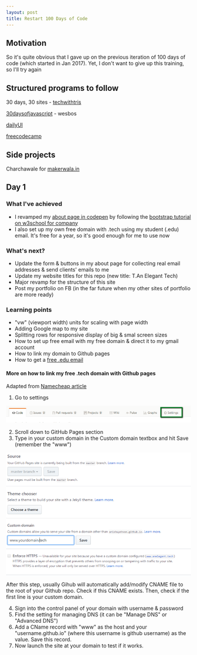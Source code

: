 ```yaml
---
layout: post
title: Restart 100 Days of Code
---
```


## Motivation

So it's quite obvious that I gave up on the previous iteration of 100 days of code (which started in Jan 2017).
Yet, I don't want to give up this training, so I'll try again

## Structured programs to follow

30 days, 30 sites - [techwithtris]()

[30daysofjavascript]() - wesbos

[dailyUI]()

[freecodecamp]()

## Side projects

Charchawale for [makerwala.in](http://makerwala.in/)


## Day 1

### What I've achieved

- I revamped my [about page in codepen]() by following the [bootstrap tutorial on w3school for company]()
- I also set up my own free domain with .tech using my student (.edu) email. It's free for a year, so it's good enough for me to use now


### What's next?

- Update the form & buttons in my about page for collecting real email addresses & send clients' emails to me
- Update my website titles for this repo (new title: T.An Elegant Tech)
- Major revamp for the structure of this site
- Post my portfolio on FB (in the far future when my other sites of portfolio are more ready)

### Learning points

- "vw" (viewport width) units for scaling with page width
- Adding Google map to my site
- Splitting rows for responsive display of big & smal screen sizes
- How to set up free email with my free domain & direct it to my gmail account
- How to link my domain to Github pages
- How to get a [free .edu email]()

#### More on how to link my free .tech domain with Github pages

Adapted from [Namecheap article](https://www.namecheap.com/support/knowledgebase/article.aspx/9645/2208/how-do-i-link-my-domain-to-github-pages)

1. Go to settings 

![github-repo-setting](images/posts/github-repo-setting.PNG)

2. Scroll down to GitHub Pages section
3. Type in your custom domain in the Custom domain textbox and hit Save (remember the "www")

![github-custom-domain](images/posts/github-custom-domain.PNG)

After this step, usually Gihub will automatically add/modify CNAME file to the root of your Github repo. Check if this CNAME exists. Then, check if the first line is your custom domain.

4. Sign into the control panel of your domain with username & password
5. Find the setting for managing DNS (it can be "Manage DNS" or "Advanced DNS")
6. Add a CName record with "www" as the host and your "username.github.io" (where this username is github username) as the value. Save this record.
7. Now launch the site at your domain to test if it works.
